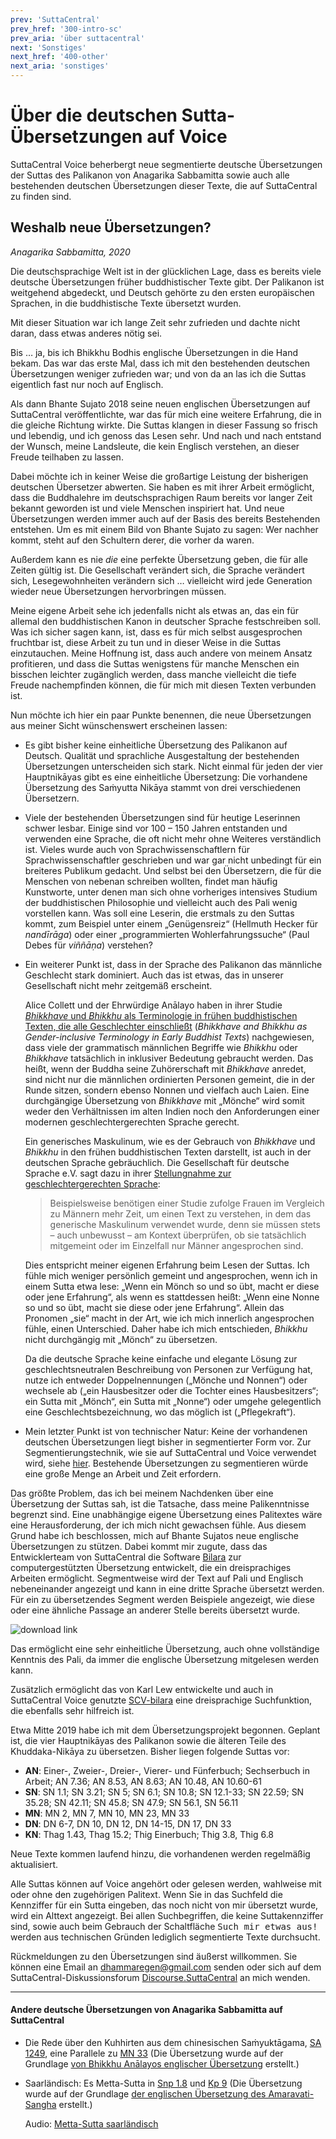 ```yaml
---
prev: 'SuttaCentral'
prev_href: '300-intro-sc'
prev_aria: 'über suttacentral'
next: 'Sonstiges'
next_href: '400-other'
next_aria: 'sonstiges'
---
```

# Über die deutschen Sutta-Übersetzungen auf Voice

SuttaCentral Voice beherbergt neue segmentierte deutsche Übersetzungen der Suttas des Palikanon von Anagarika Sabbamitta sowie auch alle bestehenden deutschen Übersetzungen dieser Texte, die auf SuttaCentral zu finden sind.

## Weshalb neue Übersetzungen?

*Anagarika Sabbamitta, 2020*

Die deutschsprachige Welt ist in der glücklichen Lage, dass es bereits viele deutsche Übersetzungen früher buddhistischer Texte gibt. Der Palikanon ist weitgehend abgedeckt, und Deutsch gehörte zu den ersten europäischen Sprachen, in die buddhistische Texte übersetzt wurden.

Mit dieser Situation war ich lange Zeit sehr zufrieden und dachte nicht daran, dass etwas anderes nötig sei.

Bis … ja, bis ich Bhikkhu Bodhis englische Übersetzungen in die Hand bekam. Das war das erste Mal, dass ich mit den bestehenden deutschen Übersetzungen weniger zufrieden war; und von da an las ich die Suttas eigentlich fast nur noch auf Englisch.

Als dann Bhante Sujato 2018 seine neuen englischen Übersetzungen auf SuttaCentral veröffentlichte, war das für mich eine weitere Erfahrung, die in die gleiche Richtung wirkte. Die Suttas klangen in dieser Fassung so frisch und lebendig, und ich genoss das Lesen sehr. Und nach und nach entstand der Wunsch, meine Landsleute, die kein Englisch verstehen, an dieser Freude teilhaben zu lassen.

Dabei möchte ich in keiner Weise die großartige Leistung der bisherigen deutschen Übersetzer abwerten. Sie haben es mit ihrer Arbeit ermöglicht, dass die Buddhalehre im deutschsprachigen Raum bereits vor langer Zeit bekannt geworden ist und viele Menschen inspiriert hat. Und neue Übersetzungen werden immer auch auf der Basis des bereits Bestehenden entstehen. Um es mit einem Bild von Bhante Sujato zu sagen: Wer nachher kommt, steht auf den Schultern derer, die vorher da waren.

Außerdem kann es nie *die* eine perfekte Übersetzung geben, die für alle Zeiten gültig ist. Die Gesellschaft verändert sich, die Sprache verändert sich, Lesegewohnheiten verändern sich … vielleicht wird jede Generation wieder neue Übersetzungen hervorbringen müssen.

Meine eigene Arbeit sehe ich jedenfalls nicht als etwas an, das ein für allemal den buddhistischen Kanon in deutscher Sprache festschreiben soll. Was ich sicher sagen kann, ist, dass es für mich selbst ausgesprochen fruchtbar ist, diese Arbeit zu tun und in dieser Weise in die Suttas einzutauchen. Meine Hoffnung ist, dass auch andere von meinem Ansatz profitieren, und dass die Suttas wenigstens für manche Menschen ein bisschen leichter zugänglich werden, dass manche vielleicht die tiefe Freude nachempfinden können, die für mich mit diesen Texten verbunden ist.

Nun möchte ich hier ein paar Punkte benennen, die neue Übersetzungen aus meiner Sicht wünschenswert erscheinen lassen:

- Es gibt bisher keine einheitliche Übersetzung des Palikanon auf Deutsch. Qualität und sprachliche Ausgestaltung der bestehenden Übersetzungen unterscheiden sich stark. Nicht einmal für jeden der vier Hauptnikāyas gibt es eine einheitliche Übersetzung: Die vorhandene Übersetzung des Saṁyutta Nikāya stammt von drei verschiedenen Übersetzern.
- Viele der bestehenden Übersetzungen sind für heutige Leserinnen schwer lesbar. Einige sind vor 100 – 150 Jahren entstanden und verwenden eine Sprache, die oft nicht mehr ohne Weiteres verständlich ist. Vieles wurde auch von Sprachwissenschaftlern für Sprachwissenschaftler geschrieben und war gar nicht unbedingt für ein breiteres Publikum gedacht. Und selbst bei den Übersetzern, die für die Menschen von nebenan schreiben wollten, findet man häufig Kunstworte, unter denen man sich ohne vorheriges intensives Studium der buddhistischen Philosophie und vielleicht auch des Pali wenig vorstellen kann. Was soll eine Leserin, die erstmals zu den Suttas kommt, zum Beispiel unter einem „Genügensreiz“ (Hellmuth Hecker für *nandīrāga*) oder einer „programmierten Wohlerfahrungssuche“ (Paul Debes für *viññāṇa*) verstehen?
- Ein weiterer Punkt ist, dass in der Sprache des Palikanon das männliche Geschlecht stark dominiert. Auch das ist etwas, das in unserer Gesellschaft nicht mehr zeitgemäß erscheint.

  Alice Collett und der Ehrwürdige Anālayo haben in ihrer Studie [*Bhikkhave* und *Bhikkhu* als Terminologie in frühen buddhistischen Texten, die alle Geschlechter einschließt](/dhammaregen/de/501-bhikkhave) (*Bhikkhave and Bhikkhu as Gender-inclusive Terminology in Early Buddhist Texts*) nachgewiesen, dass viele der grammatisch männlichen Begriffe wie *Bhikkhu* oder *Bhikkhave* tatsächlich in inklusiver Bedeutung gebraucht werden. Das heißt, wenn der Buddha seine Zuhörerschaft mit *Bhikkhave* anredet, sind nicht nur die männlichen ordinierten Personen gemeint, die in der Runde sitzen, sondern ebenso Nonnen und vielfach auch Laien. Eine durchgängige Übersetzung von *Bhikkhave* mit „Mönche“ wird somit weder den Verhältnissen im alten Indien noch den Anforderungen einer modernen geschlechtergerechten Sprache gerecht.
  
  Ein generisches Maskulinum, wie es der Gebrauch von *Bhikkhave* und *Bhikkhu* in den frühen buddhistischen Texten darstellt, ist auch in der deutschen Sprache gebräuchlich. Die Gesellschaft für deutsche Sprache e.V. sagt dazu in ihrer <a href="https://gfds.de/standpunkt-der-gfds-zu-einer-geschlechtergerechten-sprache/" target="_blank">Stellungnahme zur geschlechtergerechten Sprache</a>:
  > Beispielsweise benötigen einer Studie zufolge Frauen im Vergleich zu Männern mehr Zeit, um einen Text zu verstehen, in dem das generische Maskulinum verwendet wurde, denn sie müssen stets – auch unbewusst – am Kontext überprüfen, ob sie tatsächlich mitgemeint oder im Einzelfall nur Männer angesprochen sind.
  
  Dies entspricht meiner eigenen Erfahrung beim Lesen der Suttas. Ich fühle mich weniger persönlich gemeint und angesprochen, wenn ich in einem Sutta etwa lese: „Wenn ein Mönch so und so übt, macht er diese oder jene Erfahrung“, als wenn es stattdessen heißt: „Wenn eine Nonne so und so übt, macht sie diese oder jene Erfahrung“. Allein das Pronomen „sie“ macht in der Art, wie ich mich innerlich angesprochen fühle, einen Unterschied. Daher habe ich mich entschieden, *Bhikkhu* nicht durchgängig mit „Mönch“ zu übersetzen.
  
  Da die deutsche Sprache keine einfache und elegante Lösung zur geschlechtsneutralen Beschreibung von Personen zur Verfügung hat, nutze ich entweder Doppelnennungen („Mönche und Nonnen“) oder wechsele ab („ein Hausbesitzer oder die Tochter eines Hausbesitzers“; ein Sutta mit „Mönch“, ein Sutta mit „Nonne“) oder umgehe gelegentlich eine Geschlechtsbezeichnung, wo das möglich ist („Pflegekraft“).
- Mein letzter Punkt ist von technischer Natur: Keine der vorhandenen deutschen Übersetzungen liegt bisher in segmentierter Form vor. Zur Segmentierungstechnik, wie sie auf SuttaCentral und Voice verwendet wird, siehe [hier](/dhammaregen/de/201-segmentierung). Bestehende Übersetzungen zu segmentieren würde eine große Menge an Arbeit und Zeit erfordern.

Das größte Problem, das ich bei meinem Nachdenken über eine Übersetzung der Suttas sah, ist die Tatsache, dass meine Palikenntnisse begrenzt sind. Eine unabhängige eigene Übersetzung eines Palitextes wäre eine Herausforderung, der ich mich nicht gewachsen fühle. Aus diesem Grund habe ich beschlossen, mich auf Bhante Sujatos neue englische Übersetzungen zu stützen. Dabei kommt mir zugute, dass das Entwicklerteam von SuttaCentral die Software <a href="https://bilara.suttacentral.net/" target="_blank">Bilara</a> zur computergestützten Übersetzung entwickelt, die ein dreisprachiges Arbeiten ermöglicht. Segmentweise wird der Text auf Pali und Englisch nebeneinander angezeigt und kann in eine dritte Sprache übersetzt werden. Für ein zu übersetzendes Segment werden Beispiele angezeigt, wie diese oder eine ähnliche Passage an anderer Stelle bereits übersetzt wurde.

![download link](/dhammaregen/assets/img/bilara.png?raw=true)

Das ermöglicht eine sehr einheitliche Übersetzung, auch ohne vollständige Kenntnis des Pali, da immer die englische Übersetzung mitgelesen werden kann.

Zusätzlich ermöglicht das von Karl Lew entwickelte und auch in SuttaCentral Voice genutzte <a href="https://www.npmjs.com/package/scv-bilara" target="_blank">SCV-bilara</a> eine dreisprachige Suchfunktion, die ebenfalls sehr hilfreich ist.

Etwa Mitte 2019 habe ich mit dem Übersetzungsprojekt begonnen. Geplant ist, die vier Hauptnikāyas des Palikanon sowie die älteren Teile des Khuddaka-Nikāya zu übersetzen. Bisher liegen folgende Suttas vor:
- **AN**: Einer-, Zweier-,  Dreier-, Vierer- und Fünferbuch; Sechserbuch in Arbeit; AN 7.36; AN 8.53, AN 8.63; AN 10.48, AN 10.60-61
- **SN**: SN 1.1; SN 3.21; SN 5; SN 6.1; SN 10.8; SN 12.1-33; SN 22.59; SN 35.28; SN 42.11; SN 45.8; SN 47.9; SN 56.1, SN 56.11
- **MN**: MN 2, MN 7, MN 10, MN 23, MN 33
- **DN**: DN 6-7, DN 10, DN 12, DN 14-15, DN 17, DN 33
- **KN**: Thag 1.43, Thag 15.2; Thig Einerbuch; Thig 3.8, Thig 6.8

Neue Texte kommen laufend hinzu, die vorhandenen werden regelmäßig aktualisiert.

Alle Suttas können auf Voice angehört oder gelesen werden, wahlweise mit oder ohne den zugehörigen Palitext. Wenn Sie in das Suchfeld die Kennziffer für ein Sutta eingeben, das noch nicht von mir übersetzt wurde, wird ein Alttext angezeigt. Bei allen Suchbegriffen, die keine Suttakennziffer sind, sowie auch beim Gebrauch der Schaltfläche <kbd>Such mir etwas aus!</kbd> werden aus technischen Gründen lediglich segmentierte Texte durchsucht.

Rückmeldungen zu den Übersetzungen sind äußerst willkommen. Sie können eine Email an <dhammaregen@gmail.com> senden oder sich auf dem SuttaCentral-Diskussionsforum <a href="https://discourse.suttacentral.net" target="_blank">Discourse.SuttaCentral</a> an mich wenden.

---
#### Andere deutsche Übersetzungen von Anagarika Sabbamitta auf SuttaCentral
- Die Rede über den Kuhhirten aus dem chinesischen Saṁyuktāgama, <a href="https://suttacentral.net/sa1249/de/sabbamitta" target="_blank">SA 1249</a>, eine Parallele zu <a href="https://voice.suttacentral.net/scv/index.html?r=0.02687837185806985#/sutta?search=mn33" target="_blank">MN 33</a> (Die Übersetzung wurde auf der Grundlage <a href="https://www.buddhismuskunde.uni-hamburg.de/personen/analayo" target="_blank">von Bhikkhu Anālayos englischer Übersetzung</a> erstellt.)
- Saarländisch: Es Metta-Sutta in <a href="https://suttacentral.net/snp1.8/sld/sabbamitta" target="_blank">Snp 1.8</a> und <a href="https://suttacentral.net/kp9/sld/sabbamitta" target="_blank">Kp 9</a> (Die Übersetzung wurde auf der Grundlage <a href="https://suttacentral.net/kp9/en/amaravati" target="_blank">der englischen Übersetzung des Amaravati-Sangha</a> erstellt.)  

  Audio: <a href="/dhammaregen/assets/audio/mettasutta-sld.mp3" target="_blank">Metta-Sutta saarländisch</a>
